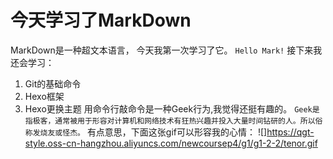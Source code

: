 # **今天学习了MarkDown**
  MarkDown是一种超文本语言， 今天我第一次学习了它。
`Hello Mark!`
  接下来我还会学习：
1. Git的基础命令
2. Hexo框架
3. Hexo更换主题
 用命令行敲命令是一种Geek行为,我觉得还挺有趣的。
```Geek是指极客，通常被用于形容对计算机和网络技术有狂热兴趣并投入大量时间钻研的人。所以俗称发烧友或怪杰。```
 有点意思，下面这张gif可以形容我的心情：
![]https://qgt-style.oss-cn-hangzhou.aliyuncs.com/newcoursep4/g1/g1-2-2/tenor.gif
